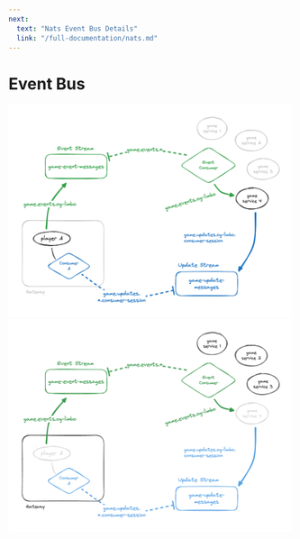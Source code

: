 ```yaml
---
next:
  text: "Nats Event Bus Details"
  link: "/full-documentation/nats.md"
---
```

# Event Bus

![Overview Diagram](/images/nats-overview-light.png#light)
![Overview Diagram](/images/nats-overview-dark.png#dark)
